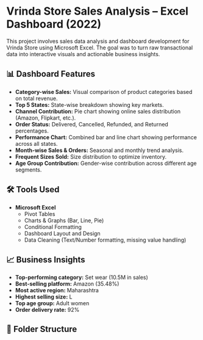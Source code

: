 # Vrinda Store Sales Analysis – Excel Dashboard (2022)

This project involves sales data analysis and dashboard development for Vrinda Store using Microsoft Excel. The goal was to turn raw transactional data into interactive visuals and actionable business insights.

## 📊 Dashboard Features

- **Category-wise Sales:** Visual comparison of product categories based on total revenue.
- **Top 5 States:** State-wise breakdown showing key markets.
- **Channel Contribution:** Pie chart showing online sales distribution (Amazon, Flipkart, etc.).
- **Order Status:** Delivered, Cancelled, Refunded, and Returned percentages.
- **Performance Chart:** Combined bar and line chart showing performance across all states.
- **Month-wise Sales & Orders:** Seasonal and monthly trend analysis.
- **Frequent Sizes Sold:** Size distribution to optimize inventory.
- **Age Group Contribution:** Gender-wise contribution across different age segments.

## 🛠️ Tools Used

- **Microsoft Excel**
  - Pivot Tables
  - Charts & Graphs (Bar, Line, Pie)
  - Conditional Formatting
  - Dashboard Layout and Design
  - Data Cleaning (Text/Number formatting, missing value handling)

## 📈 Business Insights

- **Top-performing category:** Set wear (10.5M in sales)
- **Best-selling platform:** Amazon (35.48%)
- **Most active region:** Maharashtra
- **Highest selling size:** L
- **Top age group:** Adult women
- **Order delivery rate:** 92%

## 📁 Folder Structure

